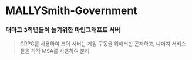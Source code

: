# MALLYSmith-Government

### 대마고 3학년들이 놀기위한 마인그래프트 서버
> GRPC를 사용하여 코어 서버는 게임 구동을 위해서만 곤재하고, 나머지 서비스들을 각각 MSA를 사용하여 분리
